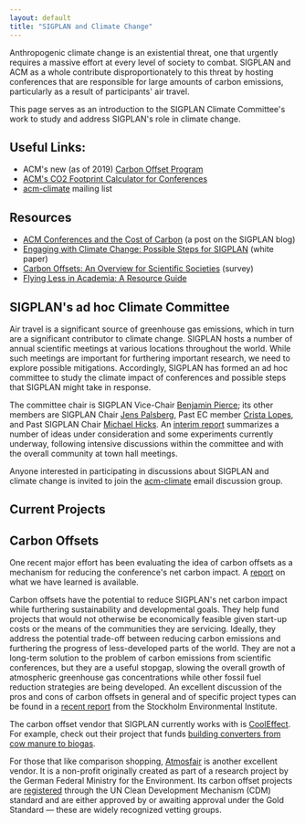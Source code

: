 ```yaml
---
layout: default
title: "SIGPLAN and Climate Change"
---
```


Anthropogenic climate change is an existential threat, one that urgently requires a massive effort at every level of society to combat. SIGPLAN and ACM as a whole contribute disproportionately to this threat by hosting conferences that are responsible for large amounts of carbon emissions, particularly as a result of participants' air travel.

This page serves as an introduction to the SIGPLAN Climate Committee's work to study and address SIGPLAN's role in climate change.

<!-- Needs an intro -->

## Useful Links:

- ACM's new (as of 2019) [Carbon Offset Program](https://www.acm.org/special-interest-groups/volunteer-resources/conference-planning/conference-registration#h-carbon-offset-program)
- [ACM's CO2 Footprint Calculator for Conferences](https://co2calculator.acm.org)
- [acm-climate](https://groups.google.com/forum/#!forum/acm-climate)
  mailing list

## Resources

- [ACM Conferences and the Cost of
Carbon](https://blog.sigplan.org/2019/07/17/acm-conferences-and-the-cost-of-carbon/)
  (a post on the SIGPLAN blog)
- [Engaging with Climate Change: Possible Steps for
  SIGPLAN](http://www.cis.upenn.edu/~bcpierce/papers/sigplan-climate-report.pdf)
  (white paper)
- [Carbon Offsets: An Overview for Scientific
  Societies](http://www.cis.upenn.edu/~bcpierce/papers/carbon-offsets.pdf)
  (survey)
- [Flying Less in Academia: A Resource Guide](https://docs.google.com/document/d/e/2PACX-1vSLG573KG2YrLhpT8SBgTKNvrEUBtTCN_NBVtdEl8jqHK_vY6MhonM4DeiEoMoh18CdyyfNdxCfp6gp/pub#h.rmhkb9hxuob)

<!--
  - recap what committee has done / is doing
      - white papers
      - making sure that climate issues are on the agenda at the SGB level
      - presentations at town hall meetings of major SIGPLAN conferences
      - e.g., put a pointer to "carbon offset program"
  - now working with other SIGs on a larger data gathering and analytics
      - Yannick's repo of scripts: https://github.com/YaZko/acm-climate
  - CACM article forthcoming
-->

## SIGPLAN's ad hoc Climate Committee

Air travel is a significant source of greenhouse gas emissions, which in
turn are a significant contributor to climate change. SIGPLAN hosts a
number of annual scientific meetings at various locations throughout the
world.  While such meetings are important for furthering important research,
we need to explore possible mitigations. Accordingly,
SIGPLAN has formed an ad hoc committee to study the climate impact of
conferences and possible steps that SIGPLAN might take in response.

The
committee chair is SIGPLAN Vice-Chair [Benjamin Pierce](http://www.cis.upenn.edu/~bcpierce/);
its other members are SIGPLAN Chair [Jens Palsberg](http://web.cs.ucla.edu/~palsberg/), Past EC member
[Crista Lopes](http://www.ics.uci.edu/~lopes/), and Past SIGPLAN Chair
[Michael Hicks](http://www.cs.umd.edu/~mwh/). An
[interim report](http://www.cis.upenn.edu/~bcpierce/papers/sigplan-climate-report.pdf)
summarizes a number of ideas under consideration and some experiments
currently underway, following intensive discussions within the committee and
with the overall community at town hall meetings.

Anyone interested in participating in discussions about SIGPLAN and climate
change is invited to join the
[acm-climate](https://groups.google.com/forum/#!forum/acm-climate) email
discussion group.

## Current Projects



## Carbon Offsets

One recent major effort has been evaluating the idea of carbon offsets as a
mechanism for reducing the conference's net carbon impact.  A
[report](http://www.cis.upenn.edu/~bcpierce/papers/sigplan-climate-report.pdf)
on what we have learned is available.

Carbon offsets have the potential to reduce SIGPLAN's net carbon impact
while furthering sustainability and developmental goals. They help
fund projects that would not otherwise be economically feasible given
start-up costs or the means of the communities they are
servicing. Ideally, they address the potential trade-off between
reducing carbon emissions and furthering the progress of
less-developed parts of the world.  They are not a long-term solution
to the problem of carbon emissions from scientific conferences, but
they are a useful stopgap, slowing the overall growth of atmospheric
greenhouse gas concentrations while other fossil fuel reduction
strategies are being developed.  An excellent discussion of the pros
and cons of carbon offsets in general and of specific project types
can be found in a [recent
report](https://www.sei-international.org/mediamanager/documents/Publications/Climate/SEI-WP-2016-03-ICAO-aviation-offsets-biofuels.pdf)
from the Stockholm Environmental Institute.

The carbon offset vendor that SIGPLAN currently works with is
[CoolEffect](https://www.cooleffect.org). For example, check out their
project that funds [building converters from cow manure to
biogas](https://www.cooleffect.org/content/project/community-biogas-program#What-it-does).

For those that like comparison shopping,
[Atmosfair](https://www.atmosfair.de/en/organisationsform) is another
excellent vendor.  It is a non-profit originally created as part of a
research project by the German Federal Ministry for the Environment. Its
carbon offset projects are
[registered](https://www.atmosfair.de/en/organisationsform) through the UN
Clean Development Mechanism (CDM) standard and are either approved by or
awaiting approval under the Gold Standard — these are widely recognized
vetting groups.
